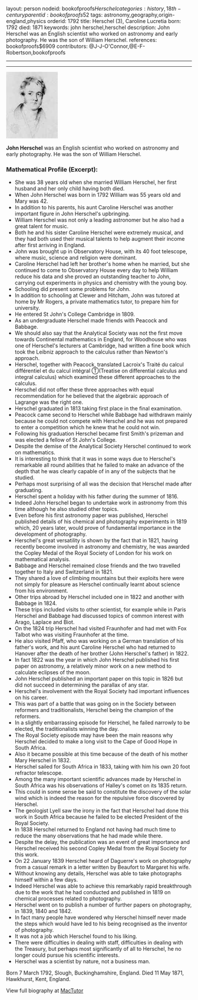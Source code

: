 layout: person
nodeid: bookofproofs$Herschel
categories: history,18th-century
parentid: bookofproofs$52
tags: astronomy,geography,origin-england,physics
orderid: 1792
title: Herschel (3), Caroline Lucretia
born: 1792
died: 1871
keywords: john herschel,herschel
description: John Herschel was an English scientist who worked on astronomy and early photography. He was the son of William Herschel.
references: bookofproofs$6909
contributors: @J-J-O'Connor,@E-F-Robertson,bookofproofs

---



---

![Herschel.jpg](https://github.com/bookofproofs/bookofproofs.github.io/blob/main/_sources/_assets/images/portraits/Herschel.jpg?raw=true)

**John Herschel** was an English scientist who worked on astronomy and early photography. He was the son of William Herschel.

### Mathematical Profile (Excerpt):
* She was 38 years old when she married William Herschel, her first husband and her only child having both died.
* When John Herschel was born in 1792 William was 55 years old and Mary was 42.
* In addition to his parents, his aunt Caroline Herschel was another important figure in John Herschel's upbringing.
* William Herschel was not only a leading astronomer but he also had a great talent for music.
* Both he and his sister Caroline Herschel were extremely musical, and they had both used their musical talents to help augment their income after first arriving in England.
* John was brought up in Observatory House, with its 40 foot telescope, where music, science and religion were dominant.
* Caroline Herschel had left her brother's home when he married, but she continued to come to Observatory House every day to help William reduce his data and she proved an outstanding teacher to John, carrying out experiments in physics and chemistry with the young boy.
* Schooling did present some problems for John.
* In addition to schooling at Clewer and Hitcham, John was tutored at home by Mr Rogers, a private mathematics tutor, to prepare him for university.
* He entered St John's College Cambridge in 1809.
* As an undergraduate Herschel made friends with Peacock and Babbage.
* We should also say that the Analytical Society was not the first move towards Continental mathematics in England, for Woodhouse who was one of Herschel's lecturers at Cambridge, had written a fine book which took the Leibniz approach to the calculus rather than Newton's approach.
* Herschel, together with Peacock, translated Lacroix's Traité du calcul différentiel et du calcul intégral Ⓣ(Treatise on differential calculus and integral calculus) which examined these different approaches to the calculus.
* Herschel did not offer these three approaches with equal recommendation for he believed that the algebraic approach of Lagrange was the right one.
* Herschel graduated in 1813 taking first place in the final examination.
* Peacock came second to Herschel while Babbage had withdrawn mainly because he could not compete with Herschel and he was not prepared to enter a competition which he knew that he could not win.
* Following his graduation Herschel became first Smith's prizeman and was elected a fellow of St John's College.
* Despite the demise of the Analytical Society Herschel continued to work on mathematics.
* It is interesting to think that it was in some ways due to Herschel's remarkable all round abilities that he failed to make an advance of the depth that he was clearly capable of in any of the subjects that he studied.
* Perhaps most surprising of all was the decision that Herschel made after graduating.
* Herschel spent a holiday with his father during the summer of 1816.
* Indeed John Herschel began to undertake work in astronomy from this time although he also studied other topics.
* Even before his first astronomy paper was published, Herschel published details of his chemical and photography experiments in 1819 which, 20 years later, would prove of fundamental importance in the development of photography.
* Herschel's great versatility is shown by the fact that in 1821, having recently become involved in astronomy and chemistry, he was awarded the Copley Medal of the Royal Society of London for his work on mathematical analysis.
* Babbage and Herschel remained close friends and the two travelled together to Italy and Switzerland in 1821.
* They shared a love of climbing mountains but their exploits here were not simply for pleasure as Herschel continually learnt about science from his environment.
* Other trips abroad by Herschel included one in 1822 and another with Babbage in 1824.
* These trips included visits to other scientist, for example while in Paris Herschel and Babbage had discussed topics of common interest with Arago, Laplace and Biot.
* On the 1824 trip Herschel had visited Fraunhofer and had met with Fox Talbot who was visiting Fraunhofer at the time.
* He also visited Pfaff, who was working on a German translation of his father's work, and his aunt Caroline Herschel who had returned to Hanover after the death of her brother (John Herschel's father) in 1822.
* In fact 1822 was the year in which John Herschel published his first paper on astronomy, a relatively minor work on a new method to calculate eclipses of the moon.
* John Herschel published an important paper on this topic in 1826 but did not succeed in determining the parallax of any star.
* Herschel's involvement with the Royal Society had important influences on his career.
* This was part of a battle that was going on in the Society between reformers and traditionalists, Herschel being the champion of the reformers.
* In a slightly embarrassing episode for Herschel, he failed narrowly to be elected, the traditionalists winning the day.
* The Royal Society episode may have been the main reasons why Herschel decided to make a long visit to the Cape of Good Hope in South Africa.
* Also it became possible at this time because of the death of his mother Mary Herschel in 1832.
* Herschel sailed for South Africa in 1833, taking with him his own 20 foot refractor telescope.
* Among the many important scientific advances made by Herschel in South Africa was his observations of Halley's comet on its 1835 return.
* This could in some sense be said to constitute the discovery of the solar wind which is indeed the reason for the repulsive force discovered by Herschel.
* The geologist Lyell saw the irony in the fact that Herschel had done this work in South Africa because he failed to be elected President of the Royal Society.
* In 1838 Herschel returned to England not having had much time to reduce the many observations that he had made while there.
* Despite the delay, the publication was an event of great importance and Herschel received his second Copley Medal from the Royal Society for this work.
* On 22 January 1839 Herschel heard of Daguerre's work on photography from a casual remark in a letter written by Beaufort to Margaret his wife.
* Without knowing any details, Herschel was able to take photographs himself within a few days.
* Indeed Herschel was able to achieve this remarkably rapid breakthrough due to the work that he had conducted and published in 1819 on chemical processes related to photography.
* Herschel went on to publish a number of further papers on photography, in 1839, 1840 and 1842.
* In fact many people have wondered why Herschel himself never made the steps which would have led to his being recognised as the inventor of photography.
* It was not a job which Herschel found to his liking.
* There were difficulties in dealing with staff, difficulties in dealing with the Treasury, but perhaps most significantly of all to Herschel, he no longer could pursue his scientific interests.
* Herschel was a scientist by nature, not a business man.

Born 7 March 1792, Slough, Buckinghamshire, England. Died 11 May 1871, Hawkhurst, Kent, England.

View full biography at [MacTutor](https://mathshistory.st-andrews.ac.uk/Biographies/Herschel/)
